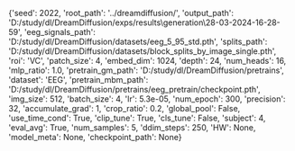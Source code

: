 {'seed': 2022, 'root_path': '../dreamdiffusion/', 'output_path': 'D:/study/dl/DreamDiffusion/exps/results\\generation\\28-03-2024-16-28-59', 'eeg_signals_path': 'D:/study/dl/DreamDiffusion/datasets/eeg_5_95_std.pth', 'splits_path': 'D:/study/dl/DreamDiffusion/datasets/block_splits_by_image_single.pth', 'roi': 'VC', 'patch_size': 4, 'embed_dim': 1024, 'depth': 24, 'num_heads': 16, 'mlp_ratio': 1.0, 'pretrain_gm_path': 'D:/study/dl/DreamDiffusion/pretrains', 'dataset': 'EEG', 'pretrain_mbm_path': 'D:/study/dl/DreamDiffusion/pretrains/eeg_pretrain/checkpoint.pth', 'img_size': 512, 'batch_size': 4, 'lr': 5.3e-05, 'num_epoch': 300, 'precision': 32, 'accumulate_grad': 1, 'crop_ratio': 0.2, 'global_pool': False, 'use_time_cond': True, 'clip_tune': True, 'cls_tune': False, 'subject': 4, 'eval_avg': True, 'num_samples': 5, 'ddim_steps': 250, 'HW': None, 'model_meta': None, 'checkpoint_path': None}
